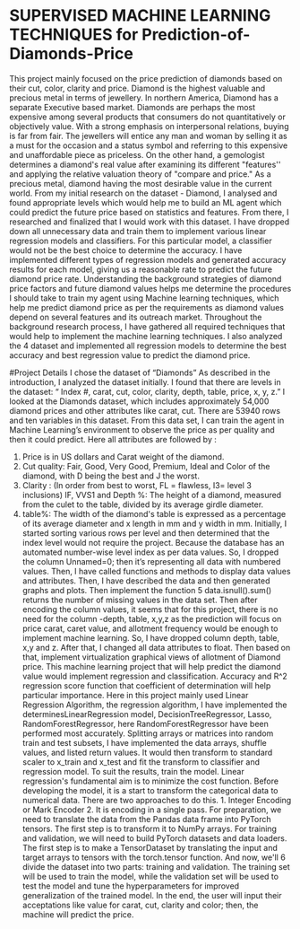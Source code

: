 # SUPERVISED MACHINE LEARNING TECHNIQUES for Prediction-of-Diamonds-Price 
This project mainly focused on the price prediction of diamonds based on their cut, color, clarity and price. Diamond is the highest valuable and precious metal in terms of jewellery. In northern America, Diamond has a separate Executive based market. Diamonds are perhaps the most expensive among several products that consumers do not quantitatively or objectively value. With a strong emphasis on interpersonal relations, buying is far from fair. The jewellers will entice any man and woman by selling it as a must for the occasion and a status symbol and referring to this expensive and unaffordable piece as priceless. On the other hand, a gemologist determines a diamond's real value after examining its different "features'' and applying the relative valuation theory of "compare and price." As a precious metal, diamond having the most desirable value in the current world. From my initial research on the dataset - Diamond, I analysed and found appropriate levels which would help me to build an ML agent which could predict the future price based on statistics and features. From there, I researched and finalized that I would work with this dataset. I have dropped down all unnecessary data and train them to implement various linear regression models and classifiers. For this particular model, a classifier would not be the best choice to determine the accuracy. I have implemented different types of regression models and generated accuracy results for each model, giving us a reasonable rate to predict the future diamond price rate. Understanding the background strategies of diamond price factors and future diamond values helps me determine the procedures I should take to train my agent using Machine learning techniques, which help me predict diamond price as per the requirements as diamond values depend on several features and its outreach market. Throughout the background research process, I have gathered all required techniques that would help to implement the machine learning techniques. I also analyzed the  4 dataset and implemented all regression models to determine the best accuracy and best regression value to predict the diamond price.

#Project Details
I chose the dataset of “Diamonds” As described in the introduction, I analyzed the dataset
initially. I found that there are levels in the dataset: “ Index #, carat, cut, color, clarity, depth, table,
price, x, y, z.” I looked at the Diamonds dataset, which includes approximately 54,000 diamond
prices and other attributes like carat, cut. There are 53940 rows and ten variables in this dataset.
From this data set, I can train the agent in Machine Learning’s environment to observe the price
as per quality and then it could predict.
Here all attributes are followed by :
1. Price is in US dollars and Carat weight of the diamond.
2. Cut quality: Fair, Good, Very Good, Premium, Ideal and Color of the diamond, with D
being the best and J the worst.
3. Clarity : (In order from best to worst, FL = flawless, I3= level 3 inclusions) IF, VVS1 and
Depth %: The height of a diamond, measured from the culet to the table, divided by its
average girdle diameter.
4. table%: The width of the diamond's table is expressed as a percentage of its average
diameter and x length in mm and y width in mm.
Initially, I started sorting various rows per level and then determined that the index level
would not require the project. Because the database has an automated number-wise level index as
per data values. So, I dropped the column Unnamed=0; then it’s representing all data with
numbered values. Then, I have called functions and methods to display data values and attributes.
Then, I have described the data and then generated graphs and plots. Then implement the function 
5
data.isnull().sum() returns the number of missing values in the data set. Then after encoding the
column values, it seems that for this project, there is no need for the column -depth, table, x,y,z as
the prediction will focus on price carat, caret value, and allotment frequency would be enough to
implement machine learning. So, I have dropped column depth, table, x,y and z. After that, I
changed all data attributes to float. Then based on that, implement virtualization graphical views
of allotment of Diamond price.
This machine learning project that will help predict the diamond value would implement
regression and classification. Accuracy and R^2 regression score function that coefficient of
determination will help particular importance. Here in this project mainly used Linear Regression
Algorithm, the regression algorithm, I have implemented the determinesLinearRegression model,
DecisionTreeRegressor, Lasso, RandomForestRegressor, here RandomForestRegressor have been
performed most accurately.
Splitting arrays or matrices into random train and test subsets, I have implemented the data
arrays, shuffle values, and listed return values. It would then transform to standard scaler to x_train
and x_test and fit the transform to classifier and regression model.
To suit the results, train the model. Linear regression's fundamental aim is to minimize the
cost function. Before developing the model, it is a start to transform the categorical data to
numerical data. There are two approaches to do this. 1. Integer Encoding or Mark Encoder 2. It is
encoding in a single pass. For preparation, we need to translate the data from the Pandas data frame
into PyTorch tensors. The first step is to transform it to NumPy arrays. For training and validation,
we will need to build PyTorch datasets and data loaders. The first step is to make a TensorDataset
by translating the input and target arrays to tensors with the torch.tensor function. And now, we'll 
6
divide the dataset into two parts: training and validation. The training set will be used to train the
model, while the validation set will be used to test the model and tune the hyperparameters for
improved generalization of the trained model. In the end, the user will input their acceptations like
value for carat, cut, clarity and color; then, the machine will predict the price. 
